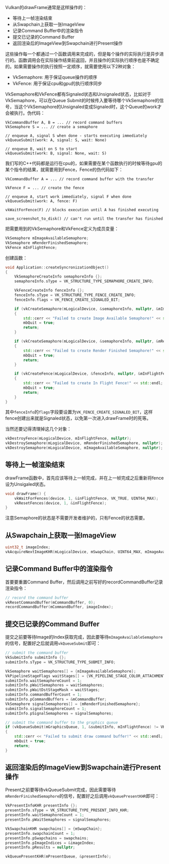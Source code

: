 Vulkan的drawFrame通常是这样操作的：

- 等待上一帧渲染结束
- 从Swapchain上获取一张ImageView
- 记录Command Buffer中的渲染指令
- 提交已记录的Command Buffer
- 返回渲染后的ImageView到Swapchain进行Present操作

这些操作每一个都通过一个函数调用来完成的，但是每个操作的实际执行是异步进行的。函数调用会在实际操作结束前返回，并且操作的实际执行顺序也是不确定的。如果需要操作的执行按照一定顺序，就需要使用以下2种对象：

- VkSemaphore: 用于保证queue操作的顺序
- VkFence: 用于保证cpu和gpu的执行顺序同步

VkSemaphore和VkFence都有Signaled状态和Unsignaled状态，比如对于VkSemaphore，可以在Queue Submit的时候传入要等待哪个VkSemaphore的信号，当这个VkSemaphore的Unsignaled变成Signaled时，这个Queue的work才会被执行。伪代码：

```
VkCommandBuffer A, B = ... // record command buffers
VkSemaphore S = ... // create a semaphore

// enqueue A, signal S when done - starts executing immediately
vkQueueSubmit(work: A, signal: S, wait: None)

// enqueue B, wait on S to start
vkQueueSubmit(work: B, signal: None, wait: S)
```

我们写的C++代码都是运行在cpu的，如果需要在某个函数执行的时候等待gpu的某个指令的结果，就需要用到Fence，Fence的伪代码如下：

```
VkCommandBuffer A = ... // record command buffer with the transfer

VkFence F = ... // create the fence  

// enqueue A, start work immediately, signal F when done
vkQueueSubmit(work: A, fence: F)

vkWaitForFence(F) // blocks execution until A has finished executing

save_screenshot_to_disk() // can't run until the transfer has finished
```

把需要用到的VkSemaphore和VkFence定义为成员变量：

```cpp
VkSemaphore mImageAvailableSemaphore;
VkSemaphore mRenderFinishedSemaphore;
VkFence mInFlightFence;
```

创建函数：

```cpp
void Application::createSyncronizationObject()
{
    VkSemaphoreCreateInfo semaphoreInfo {};
    semaphoreInfo.sType = VK_STRUCTURE_TYPE_SEMAPHORE_CREATE_INFO;

    VkFenceCreateInfo fenceInfo {};
    fenceInfo.sType = VK_STRUCTURE_TYPE_FENCE_CREATE_INFO;
    fenceInfo.flags = VK_FENCE_CREATE_SIGNALED_BIT;

    if (vkCreateSemaphore(mLogicalDevice, &semaphoreInfo, nullptr, &mImageAvailableSemaphore) != VK_SUCCESS)
    {
        std::cerr << "Failed to create Image Available Semaphore!" << std::endl;
        mbQuit = true;
        return;
    }

    if (vkCreateSemaphore(mLogicalDevice, &semaphoreInfo, nullptr, &mRenderFinishedSemaphore) != VK_SUCCESS)
    {
        std::cerr << "Failed to create Render Finished Semaphore!" << std::endl;
        mbQuit = true;
        return;
    }

    if (vkCreateFence(mLogicalDevice, &fenceInfo, nullptr, &mInFlightFence) != VK_SUCCESS)
    {
        std::cerr << "Failed to create In Flight Fence!" << std::endl;
        mbQuit = true;
        return;
    }
}
```

其中`fenceInfo`的`flags`字段要设置为`VK_FENCE_CREATE_SIGNALED_BIT`，这样fence创建出来就是Signaled状态，以免第一次进入drawFrame时的死等。

当然还要记得清理掉这几个对象：

```cpp
vkDestroyFence(mLogicalDevice, mInFlightFence, nullptr);
vkDestroySemaphore(mLogicalDevice, mRenderFinishedSemaphore, nullptr);
vkDestroySemaphore(mLogicalDevice, mImageAvailableSemaphore, nullptr);
```

## 等待上一帧渲染结束

drawFrame函数中，首先应该等待上一帧完成，并在上一帧完成之后重新将fence设为Unsigaled状态。

```cpp
void drawFrame() {
    vkWaitForFences(device, 1, &inFlightFence, VK_TRUE, UINT64_MAX);
    vkResetFences(device, 1, &inFlightFence);
}
```

注意Semaphore的状态是不需要开发者维护的，只有Fence的状态需要。

## 从Swapchain上获取一张ImageView

```cpp
uint32_t imageIndex;
vkAcquireNextImageKHR(mLogicalDevice, mSwapChain, UINT64_MAX, mImageAvailableSemaphore, VK_NULL_HANDLE, &imageIndex);
```

## 记录Command Buffer中的渲染指令

首要要重置Command Buffer，然后调用之前写好的recordCommandBuffer记录渲染指令：

```cpp
// record the command buffer
vkResetCommandBuffer(mCommandBuffer, 0);
recordCommandBuffer(mCommandBuffer, imageIndex);
```

## 提交已记录的Command Buffer

提交之前要等待Image的Index获取完成，因此要等待`mImageAvailableSemaphore`的信号，配置好之后就调用`vkQueueSubmit`即可：

```cpp
// submit the command buffer
VkSubmitInfo submitInfo {};
submitInfo.sType = VK_STRUCTURE_TYPE_SUBMIT_INFO;

VkSemaphore waitSemaphores[] = {mImageAvailableSemaphore};
VkPipelineStageFlags waitStages[] = {VK_PIPELINE_STAGE_COLOR_ATTACHMENT_OUTPUT_BIT};
submitInfo.waitSemaphoreCount = 1;
submitInfo.pWaitSemaphores = waitSemaphores;
submitInfo.pWaitDstStageMask = waitStages;
submitInfo.commandBufferCount = 1;
submitInfo.pCommandBuffers = &mCommandBuffer;
VkSemaphore signalSemaphores[] = {mRenderFinishedSemaphore};
submitInfo.signalSemaphoreCount = 1;
submitInfo.pSignalSemaphores = signalSemaphores;

// submit the command buffer to the graphics queue
if (vkQueueSubmit(mGraphicsQueue, 1, &submitInfo, mInFlightFence) != VK_SUCCESS)
{
    std::cerr << "Failed to submit draw command buffer!" << std::endl;
    mbQuit = true;
    return;
}
```

## 返回渲染后的ImageView到Swapchain进行Present操作

Present之前要等待vkQueueSubmit完成，因此需要等待`mRenderFinishedSemaphore`的信号，配置好之后调用`vkQueuePresentKHR`即可：

```cpp
VkPresentInfoKHR presentInfo {};
presentInfo.sType = VK_STRUCTURE_TYPE_PRESENT_INFO_KHR;
presentInfo.waitSemaphoreCount = 1;
presentInfo.pWaitSemaphores = signalSemaphores;

VkSwapchainKHR swapchains[] = {mSwapChain};
presentInfo.swapchainCount = 1;
presentInfo.pSwapchains = swapchains;
presentInfo.pImageIndices = &imageIndex;
presentInfo.pResults = nullptr;

vkQueuePresentKHR(mPresentQueue, &presentInfo);
```
